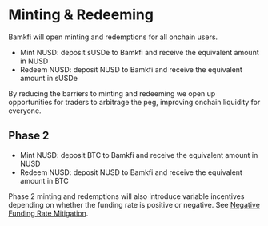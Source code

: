 # Minting & Redeeming

Bamkfi will open minting and redemptions for all onchain users.&#x20;

* Mint NUSD: deposit sUSDe to Bamkfi and receive the equivalent amount in NUSD
* Redeem NUSD: deposit NUSD to Bamkfi and receive the equivalent amount in sUSDe&#x20;

By reducing the barriers to minting and redeeming we open up opportunities for traders to arbitrage the peg, improving onchain liquidity for everyone.

## Phase 2

* Mint NUSD: deposit BTC to Bamkfi and receive the equivalent amount in NUSD
* Redeem NUSD: deposit NUSD to Bamkfi and receive the equivalent amount in BTC

Phase 2 minting and redemptions will also introduce variable incentives depending on whether the funding rate is positive or negative. See [Negative Funding Rate Mitigation](https://bamkfi.gitbook.io/bamkfi-docs/roadmap/negative-funding-rate-mitigation).

